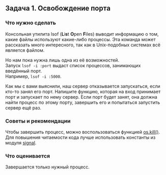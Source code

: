 ## Задача 1. Освобождение порта
### Что нужно сделать
Консольная утилита lsof (**L**i**s**t **O**pen **F**iles) выводит информацию о том, какие файлы используют какие-либо процессы. Эта команда может рассказать много интересного, так как в Unix-подобных системах всё является файлом.

Но нам пока нужна лишь одна из её возможностей.<br>
Запуск `lsof -i :port` выдаст список процессов, занимающих введённый порт.<br>
Например, `lsof -i :5000`.

Как мы с вами выяснили, наш сервер отказывается запускаться, если кто-то занял его порт. Напишите функцию, которая на вход принимает порт и запускает по нему сервер. Если порт будет занят, она должна найти процесс по этому порту, завершить его и попытаться запустить сервер ещё раз.

### Советы и рекомендации
Чтобы завершить процесс, можно воспользоваться функцией [os.kill()](https://docs.python.org/3.10/library/os.html#os.kill). Для повышения читаемости кода лучше использовать константы из модуля [signal](https://docs.python.org/3/library/signal.html).

### Что оценивается
Завершается только нужный процесс.
